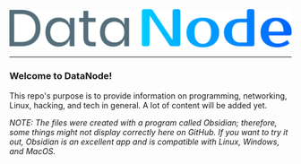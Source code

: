 <img src="https://github.com/n-anselm/DataNode/blob/main/res/datanode.png" title="DataNode" />

---

### Welcome to DataNode!

This repo's purpose is to provide information on programming, networking, Linux, hacking, and tech in general. A lot of content will be added yet.

*NOTE: The files were created with a program called Obsidian; therefore, some things might not display correctly here on GitHub. If you want to try it out, Obsidian is an excellent app and is compatible with Linux, Windows, and MacOS.*
